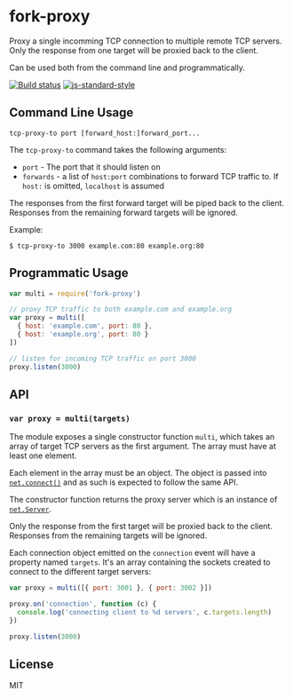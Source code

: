 # fork-proxy

Proxy a single incomming TCP connection to multiple remote TCP servers.
Only the response from one target will be proxied back to the client.

Can be used both from the command line and programmatically.

[![Build status](https://travis-ci.org/watson/fork-proxy.svg?branch=master)](https://travis-ci.org/watson/fork-proxy)
[![js-standard-style](https://img.shields.io/badge/code%20style-standard-brightgreen.svg?style=flat)](https://github.com/feross/standard)

## Command Line Usage

```
tcp-proxy-to port [forward_host:]forward_port...
```

The `tcp-proxy-to` command takes the following arguments:

- `port` - The port that it should listen on
- `forwards` - a list of `host:port` combinations to forward TCP traffic
  to. If `host:` is omitted, `localhost` is assumed

The responses from the first forward target will be piped back to the
client. Responses from the remaining forward targets will be ignored.

Example:

```
$ tcp-proxy-to 3000 example.com:80 example.org:80
```

## Programmatic Usage

```js
var multi = require('fork-proxy')

// proxy TCP traffic to both example.com and example.org
var proxy = multi([
  { host: 'example.com', port: 80 },
  { host: 'example.org', port: 80 }
])

// listen for incoming TCP traffic on port 3000
proxy.listen(3000)
```

## API

### `var proxy = multi(targets)`

The module exposes a single constructor function `multi`, which takes an
array of target TCP servers as the first argument. The array must have
at least one element.

Each element in the array must be an object. The object is passed into
[`net.connect()`](https://nodejs.org/api/net.html#net_net_connect_options_connectlistener)
and as such is expected to follow the same API.

The constructor function returns the proxy server which is an instance
of [`net.Server`](https://nodejs.org/api/net.html#net_class_net_server).

Only the response from the first target will be proxied back to the
client. Responses from the remaining targets will be ignored.

Each connection object emitted on the `connection` event will have a
property named `targets`. It's an array containing the sockets created
to connect to the different target servers:

```js
var proxy = multi([{ port: 3001 }, { port: 3002 }])

proxy.on('connection', function (c) {
  console.log('connecting client to %d servers', c.targets.length)
})

proxy.listen(3000)
```

## License

MIT
